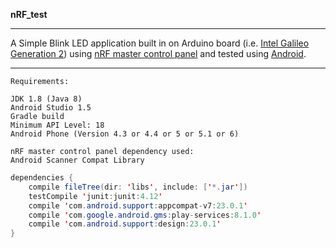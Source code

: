 <b>nRF_test</b>
***
A Simple Blink LED application built in on Arduino board (i.e. <a href="https://www.arduino.cc/en/ArduinoCertified/IntelGalileoGen2">Intel Galileo Generation 2</a>) using <a href="https://github.com/NordicSemiconductor/nRF-Master-Control-Panel">nRF master control panel</a> and tested using <a href="https://en.wikipedia.org/wiki/Android_(operating_system)">Android</a>.
***
```
Requirements:

JDK 1.8 (Java 8)
Android Studio 1.5
Gradle build
Minimum API Level: 18
Android Phone (Version 4.3 or 4.4 or 5 or 5.1 or 6)

nRF master control panel dependency used:
Android Scanner Compat Library
```
``` java
dependencies {
    compile fileTree(dir: 'libs', include: ['*.jar'])
    testCompile 'junit:junit:4.12'
    compile 'com.android.support:appcompat-v7:23.0.1'
    compile 'com.google.android.gms:play-services:8.1.0'
    compile 'com.android.support:design:23.0.1'
}
```